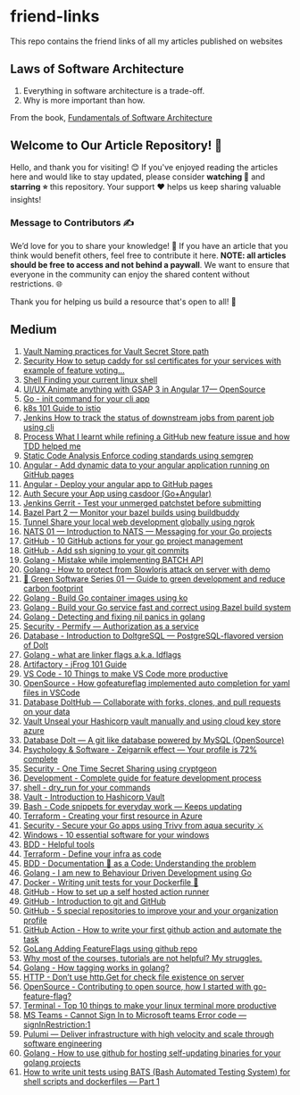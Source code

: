 # friend-links
This repo contains the friend links of all my articles published on websites

## Laws of Software Architecture

1. Everything in software architecture is a trade-off.
2. Why is more important than how.

From the book, [Fundamentals of Software Architecture](https://www.amazon.in/Fundamentals-Software-Architecture-Neal-Ford/dp/1492043451)

## Welcome to Our Article Repository! 🌟

Hello, and thank you for visiting! 😊 If you've enjoyed reading the articles here and would like to stay updated, please consider **watching 👀** and **starring ⭐** this repository. Your support ❤️ helps us keep sharing valuable insights!

### Message to Contributors ✍️

We’d love for you to share your knowledge! 🧠 If you have an article that you think would benefit others, feel free to contribute it here. 
**NOTE: all articles should be free to access and not behind a paywall**. 
We want to ensure that everyone in the community can enjoy the shared content without restrictions. 🌐

Thank you for helping us build a resource that's open to all! 🙌

## Medium

1. [Vault Naming practices for Vault Secret Store path](https://levelup.gitconnected.com/vault-naming-practices-for-vault-secret-store-path-9140cf3b3859?source=friends_link&sk=910e704c9e63d520d72e70625f4099e0)
2. [Security How to setup caddy for ssl certificates for your services with example of feature voting…](https://sarvsav.medium.com/security-how-to-setup-caddy-for-ssl-certificates-for-your-services-with-example-of-feature-voting-dc74b2ce27b0?sk=72b559a08a29cc8e78fae23b54d29ee5)
3. [Shell Finding your current linux shell](https://sarvsav.medium.com/shell-finding-your-current-linux-shell-3629f921a58e?sk=81ace2e1b2c85e635f03221eca4b74d0)
4. [UI/UX Animate anything with GSAP 3 in Angular 17— OpenSource](https://medium.com/gitconnected/ui-ux-animate-anything-with-gsap-3-in-angular-17-opensource-36fd1405652e?sk=a6c9f46927f5406f5f4efce034f8d229)
5. [Go - init command for your cli app](https://medium.com/@sarvsav/go-init-command-for-your-cli-app-cc97b223045e?sk=5a6d12133f712f00a71d5852a60f4d9f)
6. [k8s 101 Guide to istio](https://medium.com/@sarvsav/k8s-101-guide-to-istio-acd0f672e8a1?sk=b777565246f94d222fc72e6f50beb67c)
7. [Jenkins How to track the status of downstream jobs from parent job using cli](https://sarvsav.medium.com/jenkins-how-to-track-the-status-of-downstream-jobs-from-parent-job-using-cli-8ba0a0a01332?sk=1e47eb3b3f9a6035971c4d5a2887b6e5)
8. [Process What I learnt while refining a GitHub new feature issue and how TDD helped me](https://medium.com/@sarvsav/process-what-i-learnt-while-refining-a-github-new-feature-issue-and-how-tdd-helped-me-8030bc75b8c6?sk=6b3c6a4281f64e1e3b3b3d6db78803fb)
9. [Static Code Analysis Enforce coding standards using semgrep](https://medium.com/@sarvsav/static-code-analysis-enforce-coding-standards-using-semgrep-d04fd6b9af6f?sk=bba5d03e533f8ed82aadc17ebaf9df14)
10. [Angular - Add dynamic data to your angular application running on GitHub pages](https://levelup.gitconnected.com/angular-add-dynamic-data-to-your-angular-application-running-on-github-pages-38052890cc38?sk=af5175348cf4122596860f488e921181)
11. [Angular - Deploy your angular app to GitHub pages](https://medium.com/gitconnected/angular-deploy-your-angular-app-to-github-pages-61466c1aa94a?sk=b345c385c32f0057dba5a518fadfdc77)
2. [Auth Secure your App using casdoor (Go+Angular)](https://levelup.gitconnected.com/auth-secure-your-app-using-casdoor-go-angular-7d54f496e655?sk=2673043c42b8bd8d7d63ade17de38bf9)
3. [Jenkins Gerrit - Test your unmerged patchstet before submitting](https://sarvsav.medium.com/jenkins-gerrit-test-your-unmerged-patchstet-before-submitting-d59e0d9776ad)
4. [Bazel Part 2 — Monitor your bazel builds using buildbuddy](https://levelup.gitconnected.com/bazel-part-2-monitor-your-bazel-builds-using-buildbuddy-6570498c99e2?sk=88c7103969b18ee7aaf343b00e0399cd)
5. [Tunnel Share your local web development globally using ngrok](https://levelup.gitconnected.com/tunnel-share-your-local-web-development-globally-using-ngrok-2d11ad4846d9?sk=5e373cd7457bcc90ba4a535c225fc526)
6. [NATS 01 — Introduction to NATS — Messaging for your Go projects](https://levelup.gitconnected.com/nats-01-introduction-to-nats-messaging-for-your-go-projects-e405f42ee1f7?sk=6dd9f5e3e4e6a3ed2dbb8cc1822a576c)
7. [GitHub - 10 GitHub actions for your go project management](https://sarvsav.medium.com/github-10-github-actions-for-your-go-project-management-65f3732d71fd?sk=0eba53b982d54335474b71d5fc9285d7)
8. [GitHub - Add ssh signing to your git commits](https://sarvsav.medium.com/github-add-ssh-signing-to-your-commits-24ae46e3976c?sk=65776bc4b897aa5dfadf47dbe9e12fca)
9. [Golang - Mistake while implementing BATCH API](https://sarvsav.medium.com/mistake-while-implementing-batch-api-using-go-4d25d40ee384)
10. [Golang - How to protect from Slowloris attack on server with demo](https://levelup.gitconnected.com/go-how-to-protect-from-slowloris-attack-on-server-with-demo-9705699deaec?sk=4bc9202d290435e42f3d256be78d26a9)
11. [🌳 Green Software Series 01 — Guide to green development and reduce carbon footprint](https://levelup.gitconnected.com/green-software-series-01-guide-to-green-development-and-reduce-carbon-footprint-6c33f7f8e0e3?sk=ede05bdc9e2264516ecb12cbddd58948)
12. [Golang - Build Go container images using ko](https://medium.com/goismo/go-build-go-container-images-using-ko-f17eddfd8ed7)
13. [Golang - Build your Go service fast and correct using Bazel build system](https://levelup.gitconnected.com/golang-build-your-go-service-fast-and-correct-using-bazel-build-system-18da3f136838?sk=955528398b84ae886d46b9e831bd9dfd)
14. [Golang - Detecting and fixing nil panics in golang](https://levelup.gitconnected.com/go-detecting-and-fixing-nil-panics-in-golang-9c187fb50827?sk=2fc296c39a6cc7c58400f0158b121d85)
15. [Security - Permify — Authorization as a service](https://levelup.gitconnected.com/security-permify-authorization-as-a-service-b0927f9568f3?sk=c83726f537c6b7e3b55f555ec4a8e9ee)
16. [Database - Introduction to DoltgreSQL — PostgreSQL-flavored version of Dolt](https://levelup.gitconnected.com/database-introduction-to-doltgresql-postgresql-flavored-version-of-dolt-38f95dfe8c1b?sk=c86bc82473754a3b02ee390e588223b8)
17. [Golang - what are linker flags a.k.a. ldflags](https://levelup.gitconnected.com/golang-adding-version-or-metadata-information-to-binary-bc9a1b7a8373?sk=204ca2ed2d379e9af327837f06143493)
18. [Artifactory - jFrog 101 Guide](https://levelup.gitconnected.com/artifactory-jfrog-101-guide-69cc8496ea2a?sk=a0ddd4d923994740beb526134f52de1a)
19. [VS Code - 10 Things to make VS Code more productive](https://levelup.gitconnected.com/vs-code-10-things-to-make-vs-code-more-productive-5b6653934c1c?sk=21a8fa9e82b34cb2e2c6b4ad9f7870ac)
20. [OpenSource - How gofeatureflag implemented auto completion for yaml files in VSCode](https://sarvsav.medium.com/opensource-how-gofeatureflag-implemented-auto-completion-for-yaml-files-in-vscode-f1b7d7d5625c?sk=8af9d87ef37a0e44a31ae715b04ad700)
21. [Database DoltHub — Collaborate with forks, clones, and pull requests on your data](https://levelup.gitconnected.com/database-dolthub-collaborate-with-forks-clones-and-pull-requests-on-your-data-45e8fde71dcd?sk=c5d36fc6dd1361ea5be6f68fa40bb285)
22. [Vault Unseal your Hashicorp vault manually and using cloud key store azure](https://sarvsav.medium.com/vault-unseal-your-hashicorp-vault-manually-and-using-cloud-key-store-azure-8b97aabdbab4?sk=128113a42186739a1310d3427840f516)
23. [Database Dolt — A git like database powered by MySQL (OpenSource)](https://levelup.gitconnected.com/database-dolt-a-git-like-database-powered-by-mysql-opensource-1af8d86663c?sk=c7e14f145d8968fb372bf7e959bccc0b)
24. [Psychology & Software - Zeigarnik effect — Your profile is 72% complete](https://sarvsav.medium.com/psychology-software-zeigarnik-effect-your-profile-is-72-complete-229a4523cb85?sk=8673a2e7528c0fd538db179e595632b8)
25. [Security - One Time Secret Sharing using cryptgeon](https://medium.com/goismo/security-one-time-secret-using-cryptgeon-7f9f5d18696)
26. [Development - Complete guide for feature development process](https://sarvsav.medium.com/development-complete-guide-for-feature-development-process-a3cd7696f50e?sk=33f297fb52d41a33014e2d20427aa26b)
27. [shell - dry_run for your commands](https://sarvsav.medium.com/shell-dry-run-for-your-commands-f5dba65d20b1)
28. [Vault - Introduction to Hashicorp Vault](https://levelup.gitconnected.com/vault-introduction-to-hashicorp-vault-b84a9144fafc?sk=c5f4f0ba203b65f4ea951c3ebc40feeb)
29. [Bash - Code snippets for everyday work — Keeps updating](https://sarvsav.medium.com/bash-code-snippets-for-everyday-work-keeps-updating-d9cad9bb820f)
30. [Terraform - Creating your first resource in Azure](https://medium.com/goismo/terraform-creating-your-first-resource-in-azure-72fbd6fde2b7?sk=652db5b2d39239a11787d620cae16f0f)
31. [Security - Secure your Go apps using Trivy from aqua security ⚔️](https://levelup.gitconnected.com/security-secure-your-go-apps-using-trivy-from-aqua-security-%EF%B8%8F-5bce934929df?sk=8ebd15f0e5713d33e862cf3c2f66bc28)
32. [Windows - 10 essential software for your windows](https://sarvsav.medium.com/10-essential-software-for-your-windows-4b9215f2dd5b?sk=4f72b2e4f600cbdd17376bccb49b3a50)
33. [BDD - Helpful tools](https://levelup.gitconnected.com/bdd-helpful-tools-7f48fb232043?sk=608079ee849bef1ab7b93c3b67142916)
34. [Terraform - Define your infra as code](https://levelup.gitconnected.com/terraform-define-your-infra-as-code-ebc97e898fb5?sk=9f89d102e7ec5d7d5692a661351e35de)
35. [BDD - Documentation 📝 as a Code: Understanding the problem](https://levelup.gitconnected.com/documentation-as-a-code-understanding-the-problem-7d1e03093c42?sk=b38676e74bd50866e0ce666d4cd0952e)
36. [Golang - I am new to Behaviour Driven Development using Go](https://levelup.gitconnected.com/i-am-new-to-behaviour-driven-development-using-go-149af81f3294?sk=c77b5e7961afa7228c57e343ec94833b)
37. [Docker - Writing unit tests for your Dockerfile 🐳](https://levelup.gitconnected.com/writing-unit-tests-for-your-dockerfile-4e914ef84e1c?sk=7dec6d86f33329d0b6c1df8caddc0a2e)
38. [GitHub - How to set up a self hosted action runner](https://sarvsav.medium.com/github-how-to-set-up-a-self-hosted-action-runner-c7b09a0c2f93?sk=9c606c35cb6ba69b094fd5b02f6ea790)
39. [GitHub - Introduction to git and GitHub](https://levelup.gitconnected.com/introduction-to-git-and-github-75a651900996?sk=b652a8dbd5dba5ad58c17ec4fea89cac)
40. [GitHub - 5 special repositories to improve your and your organization profile](https://sarvsav.medium.com/github-5-special-repositories-to-improve-your-and-your-organization-profile-9363b776b40b?sk=f3a79299b69c3894ab487694821dabef)
41. [GitHub Action - How to write your first github action and automate the task](https://levelup.gitconnected.com/github-action-how-to-write-your-first-github-action-and-automate-the-task-e45124f30165?sk=e330a99715fbe2f50c0e6818ee692f65)
42. [GoLang Adding FeatureFlags using github repo](https://sarvsav.medium.com/adding-featureflags-using-github-repo-with-golang-4b7dcf721087?sk=1fcab063c58236e7f491c85ecb3d34a5)
43. [Why most of the courses, tutorials are not helpful? My struggles.](https://sarvsav.medium.com/why-most-of-the-courses-tutorials-are-not-helpful-my-struggles-dc4a864f27ef?sk=55b014b2db23439e5606b9fd1ceb755a)
44. [Golang - How tagging works in golang?](https://sarvsav.medium.com/how-tagging-works-in-golang-9871a909de67?sk=a06e47fde9bb79522b3d2f08dad42481)
45. [HTTP - Don’t use http.Get for check file existence on server](https://sarvsav.medium.com/dont-use-http-get-for-check-file-existence-on-server-29fecba645f2?sk=c50adbf22aac54b13b60115607af9acc)
46. [OpenSource - Contributing to open source, how I started with go-feature-flag?](https://sarvsav.medium.com/contributing-to-open-source-how-i-started-with-go-feature-flag-6cd55d72ed7e?sk=75ab3dad7f6243bdaf03fc883709e285)
47. [Terminal - Top 10 things to make your linux terminal more productive](https://sarvsav.medium.com/top-10-things-to-make-your-linux-terminal-more-productive-44e8c5dd5da2?sk=16feed7d8eb4bc7506e4b959c87c133e)
48. [MS Teams - Cannot Sign In to Microsoft teams Error code — signInRestriction:1](https://sarvsav.medium.com/solved-cannot-sign-in-to-microsoft-teams-error-code-signinrestriction-1-5fddc20c1deb?sk=0409d72091bfaad25754eebf21308bf0)
49. [Pulumi — Deliver infrastructure with high velocity and scale through software engineering](https://sarvsav.medium.com/pulumi-deliver-infrastructure-with-high-velocity-and-scale-through-software-engineering-3806088a843c?sk=5663a77e101a5f55b8ca1299ed0b73d8)
50. [Golang - How to use github for hosting self-updating binaries for your golang projects](https://sarvsav.medium.com/golang-how-to-use-github-for-hosting-self-updating-binaries-for-your-golang-projects-81da69f724b1?sk=99160e84472d441ff45272dcd25696c2)
51. [How to write unit tests using BATS (Bash Automated Testing System) for shell scripts and dockerfiles — Part 1](https://sarvsav.medium.com/bats-bash-automated-testing-system-20cd19498f1?sk=f0031397db7225822d84992d219af223)
